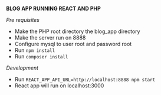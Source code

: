 **BLOG APP RUNNING REACT AND PHP**

*Pre requisites*
* Make the PHP root directory the blog_app directory
* Make the server run on 8888
* Configure mysql to user root and password root
* Run `npm install`
* Run `composer install`

*Development*
* Run `REACT_APP_API_URL=http://localhost:8888 npm start`
* React app will run on localhost:3000